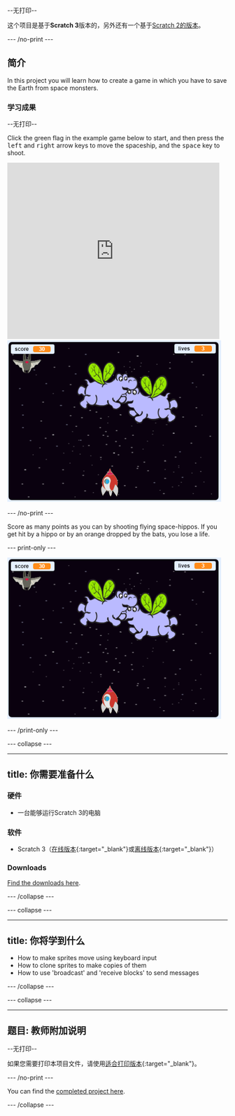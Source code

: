 --无打印--

这个项目是基于**Scratch 3**版本的，另外还有一个基于[Scratch 2的版本](https://projects.raspberrypi.org/en/projects/clone-wars-scratch2)。

\--- /no-print \---

## 简介

In this project you will learn how to create a game in which you have to save the Earth from space monsters.

### 学习成果

--无打印--

Click the green flag in the example game below to start, and then press the <kbd>left</kbd> and <kbd>right</kbd> arrow keys to move the spaceship, and the <kbd>space</kbd> key to shoot.

<div class="scratch-preview">
  <iframe allowtransparency="true" width="485" height="402" src="https://scratch.mit.edu/projects/embed/276887163/?autostart=false" frameborder="0" scrolling="no"></iframe>
  <img src="images/showcase.png">
</div>

\--- /no-print \---

Score as many points as you can by shooting flying space-hippos. If you get hit by a hippo or by an orange dropped by the bats, you lose a life.

\--- print-only \---

![desc](images/showcase.png)

\--- /print-only \---

\--- collapse \---

* * *

## title: 你需要准备什么

### 硬件

+ 一台能够运行Scratch 3的电脑

### 软件

+ Scratch 3（[在线版本](https://rpf.io/scratchon){:target="_blank"}或[离线版本](https://rpf.io/scratchoff){:target="_blank"}）

### Downloads

[Find the downloads here](http://rpf.io/p/en/clone-wars-go).

\--- /collapse \---

\--- collapse \---

* * *

## title: 你将学到什么

+ How to make sprites move using keyboard input
+ How to clone sprites to make copies of them
+ How to use 'broadcast' and 'receive blocks' to send messages

\--- /collapse \---

\--- collapse \---

* * *

## 题目: 教师附加说明

--无打印--

如果您需要打印本项目文件，请使用[适合打印版本](https://projects.raspberrypi.org/en/projects/clone-wars/print){:target="_blank"}。

\--- /no-print \---

You can find the [completed project here](http://rpf.io/p/en/clone-wars-get).

\--- /collapse \---